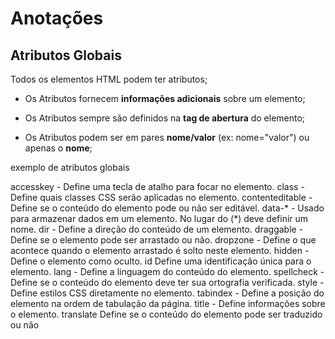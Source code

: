 # Anotações


## Atributos Globais


Todos os elementos HTML podem ter atributos;
- Os Atributos fornecem **informações adicionais** sobre um elemento;

- Os Atributos sempre são definidos na **tag de abertura** do elemento; 

- Os Atributos podem ser em pares **nome/valor** (ex: nome="valor") ou apenas o **nome**; 


exemplo de atributos globais


accesskey - Define uma tecla de atalho para focar no elemento. 
class - Define quais classes CSS serão aplicadas no elemento.
contenteditable - Define se o conteúdo do elemento pode ou não ser editável.
data-* - Usado para armazenar dados em um elemento. No lugar do (*) deve definir um nome.
dir - Define a direção do conteúdo de um elemento. 
draggable - Define se o elemento pode ser arrastado ou não.
dropzone - Define o que acontece quando o elemento arrastado é solto neste elemento. 
hidden - Define o elemento como oculto. id Define uma identificação única para o elemento. 
lang - Define a linguagem do conteúdo do elemento. 
spellcheck - Define se o conteúdo do elemento deve ter sua ortografia verificada. 
style - Define estilos CSS diretamente no elemento. 
tabindex - Define a posição do elemento na ordem de tabulação da página. 
title - Define informações sobre o elemento. translate Define se o conteúdo do elemento pode ser traduzido ou não

 

